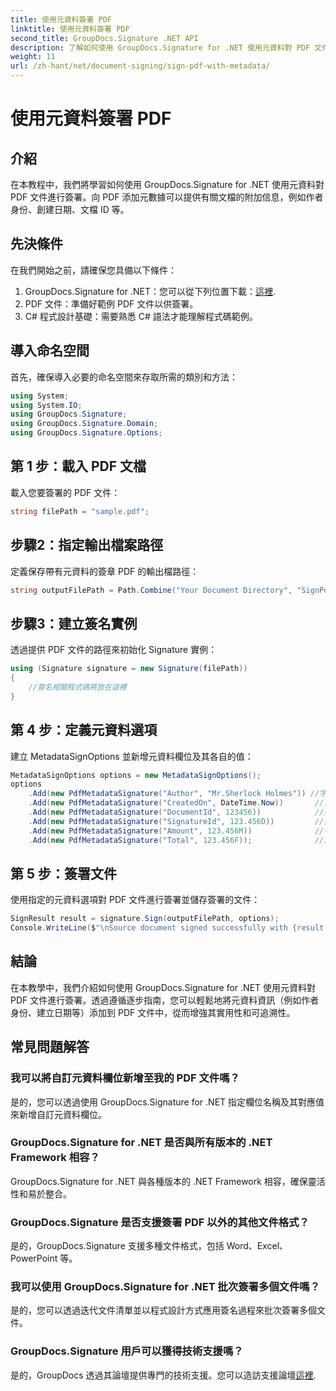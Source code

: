 ```yaml
---
title: 使用元資料簽署 PDF
linktitle: 使用元資料簽署 PDF
second_title: GroupDocs.Signature .NET API
description: 了解如何使用 GroupDocs.Signature for .NET 使用元資料對 PDF 文件進行簽署。輕鬆增強文件的可追溯性和真實性。
weight: 11
url: /zh-hant/net/document-signing/sign-pdf-with-metadata/
---
```


# 使用元資料簽署 PDF

## 介紹
在本教程中，我們將學習如何使用 GroupDocs.Signature for .NET 使用元資料對 PDF 文件進行簽署。向 PDF 添加元數據可以提供有關文檔的附加信息，例如作者身份、創建日期、文檔 ID 等。
## 先決條件
在我們開始之前，請確保您具備以下條件：
1.  GroupDocs.Signature for .NET：您可以從下列位置下載：[這裡](https://releases.groupdocs.com/signature/net/).
2. PDF 文件：準備好範例 PDF 文件以供簽署。
3. C# 程式設計基礎：需要熟悉 C# 語法才能理解程式碼範例。
## 導入命名空間
首先，確保導入必要的命名空間來存取所需的類別和方法：
```csharp
using System;
using System.IO;
using GroupDocs.Signature;
using GroupDocs.Signature.Domain;
using GroupDocs.Signature.Options;
```
## 第 1 步：載入 PDF 文檔
載入您要簽署的 PDF 文件：
```csharp
string filePath = "sample.pdf";
```
## 步驟2：指定輸出檔案路徑
定義保存帶有元資料的簽章 PDF 的輸出檔路徑：
```csharp
string outputFilePath = Path.Combine("Your Document Directory", "SignPdfWithMetadata", "SignedWithMetadata.pdf");
```
## 步驟3：建立簽名實例
透過提供 PDF 文件的路徑來初始化 Signature 實例：
```csharp
using (Signature signature = new Signature(filePath))
{
    //簽名相關程式碼將放在這裡
}
```
## 第 4 步：定義元資料選項
建立 MetadataSignOptions 並新增元資料欄位及其各自的值：
```csharp
MetadataSignOptions options = new MetadataSignOptions();
options
    .Add(new PdfMetadataSignature("Author", "Mr.Sherlock Holmes")) //字串值
    .Add(new PdfMetadataSignature("CreatedOn", DateTime.Now))       //日期時間值
    .Add(new PdfMetadataSignature("DocumentId", 123456))            //整數值
    .Add(new PdfMetadataSignature("SignatureId", 123.456D))         //雙倍價值
    .Add(new PdfMetadataSignature("Amount", 123.456M))              //十進制值
    .Add(new PdfMetadataSignature("Total", 123.456F));              //浮動值
```
## 第 5 步：簽署文件
使用指定的元資料選項對 PDF 文件進行簽署並儲存簽署的文件：
```csharp
SignResult result = signature.Sign(outputFilePath, options);
Console.WriteLine($"\nSource document signed successfully with {result.Succeeded.Count} signature(s).\nFile saved at {outputFilePath}.");
```

## 結論
在本教學中，我們介紹如何使用 GroupDocs.Signature for .NET 使用元資料對 PDF 文件進行簽署。透過遵循逐步指南，您可以輕鬆地將元資料資訊（例如作者身份、建立日期等）添加到 PDF 文件中，從而增強其實用性和可追溯性。
## 常見問題解答
### 我可以將自訂元資料欄位新增至我的 PDF 文件嗎？
是的，您可以透過使用 GroupDocs.Signature for .NET 指定欄位名稱及其對應值來新增自訂元資料欄位。
### GroupDocs.Signature for .NET 是否與所有版本的 .NET Framework 相容？
GroupDocs.Signature for .NET 與各種版本的 .NET Framework 相容，確保靈活性和易於整合。
### GroupDocs.Signature 是否支援簽署 PDF 以外的其他文件格式？
是的，GroupDocs.Signature 支援多種文件格式，包括 Word、Excel、PowerPoint 等。
### 我可以使用 GroupDocs.Signature for .NET 批次簽署多個文件嗎？
是的，您可以透過迭代文件清單並以程式設計方式應用簽名過程來批次簽署多個文件。
### GroupDocs.Signature 用戶可以獲得技術支援嗎？
是的，GroupDocs 透過其論壇提供專門的技術支援。您可以造訪支援論壇[這裡](https://forum.groupdocs.com/c/signature/13).